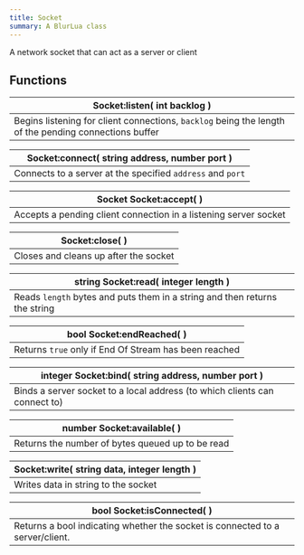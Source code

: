 ```yaml
---
title: Socket
summary: A BlurLua class
---
```



A network socket that can act as a server or client

## Functions
| Socket:listen( **int** backlog )  |
| ------------------- |
| Begins listening for client connections, `backlog` being the length of the pending connections buffer |



| Socket:connect( **string** address, **number** port )  |
| ------------------- |
| Connects to a server at the specified `address` and `port` |



| **Socket** Socket:accept(  )  |
| ------------------- |
| Accepts a pending client connection in a listening server socket |



| Socket:close(  )  |
| ------------------- |
| Closes and cleans up after the socket |



| **string** Socket:read( **integer** length )  |
| ------------------- |
| Reads `length` bytes and puts them in a string and then returns the string |



| **bool** Socket:endReached(  )  |
| ------------------- |
| Returns `true` only if End Of Stream has been reached |



| **integer** Socket:bind( **string** address, **number** port )  |
| ------------------- |
| Binds a server socket to a local address (to which clients can connect to) |



| **number** Socket:available(  )  |
| ------------------- |
| Returns the number of bytes queued up to be read |



| Socket:write( **string** data, **integer** length )  |
| ------------------- |
| Writes data in string to the socket |



| **bool** Socket:isConnected(  )  |
| ------------------- |
| Returns a bool indicating whether the socket is connected to a server/client. |



